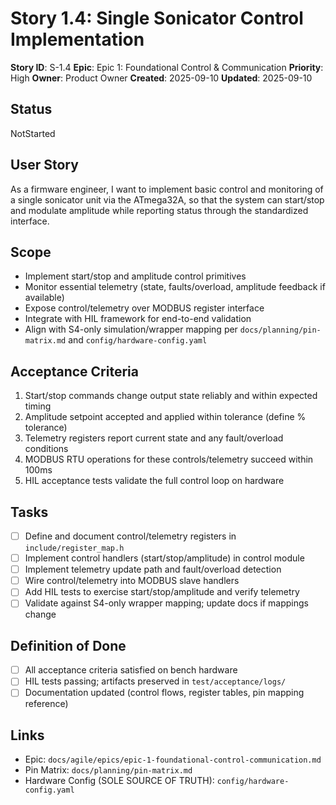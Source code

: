 # Story 1.4: Single Sonicator Control Implementation

**Story ID**: S-1.4
**Epic**: Epic 1: Foundational Control & Communication
**Priority**: High
**Owner**: Product Owner
**Created**: 2025-09-10
**Updated**: 2025-09-10

## Status

NotStarted

## User Story

As a firmware engineer,
I want to implement basic control and monitoring of a single sonicator unit via the ATmega32A,
so that the system can start/stop and modulate amplitude while reporting status through the standardized interface.

## Scope

- Implement start/stop and amplitude control primitives
- Monitor essential telemetry (state, faults/overload, amplitude feedback if available)
- Expose control/telemetry over MODBUS register interface
- Integrate with HIL framework for end-to-end validation
- Align with S4-only simulation/wrapper mapping per `docs/planning/pin-matrix.md` and `config/hardware-config.yaml`

## Acceptance Criteria

1. Start/stop commands change output state reliably and within expected timing
2. Amplitude setpoint accepted and applied within tolerance (define % tolerance)
3. Telemetry registers report current state and any fault/overload conditions
4. MODBUS RTU operations for these controls/telemetry succeed within 100ms
5. HIL acceptance tests validate the full control loop on hardware

## Tasks

- [ ] Define and document control/telemetry registers in `include/register_map.h`
- [ ] Implement control handlers (start/stop/amplitude) in control module
- [ ] Implement telemetry update path and fault/overload detection
- [ ] Wire control/telemetry into MODBUS slave handlers
- [ ] Add HIL tests to exercise start/stop/amplitude and verify telemetry
- [ ] Validate against S4-only wrapper mapping; update docs if mappings change

## Definition of Done

- [ ] All acceptance criteria satisfied on bench hardware
- [ ] HIL tests passing; artifacts preserved in `test/acceptance/logs/`
- [ ] Documentation updated (control flows, register tables, pin mapping reference)

## Links

- Epic: `docs/agile/epics/epic-1-foundational-control-communication.md`
- Pin Matrix: `docs/planning/pin-matrix.md`
- Hardware Config (SOLE SOURCE OF TRUTH): `config/hardware-config.yaml`
